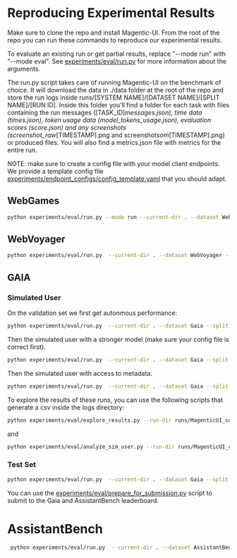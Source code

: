 # Reproducing Experimental Results

Make sure to clone the repo and install Magentic-UI. From the root of the repo you can run these commands to reproduce our experimental results.

To evaluate an existing run or get partial results, replace "--mode run" with "--mode eval". See [experiments/eval/run.py](experiments/eval/run.py) for more information about the arguments.

The run.py script takes care of running Magentic-UI on the benchmark of choice. It will download the data in ./data folder at the root of the repo and store the run logs inside runs/[SYSTEM NAME]/[DATASET NAME]/[SPLIT NAME]/[RUN ID]. Inside this folder you'll find a folder for each task with files containing the run messages ([TASK_ID]_messages.json), time data (times.json), token usage data (model_tokens_usage.json), evaluation scores (score.json) and any screenshots (screenshot_raw_[TIMESTAMP].png and screenshot*som*[TIMESTAMP].png) or produced files. You will also find a metrics.json file with metrics for the entire run.


NOTE: make sure to create a config file with your model client endpoints. We provide a template config file [experiments/endpoint_configs/config_template.yaml](experiments/endpoint_configs/config_template.yaml) that you should adapt.

## WebGames

```bash
python experiments/eval/run.py --mode run --current-dir . --dataset WebGames --split test  --run-id 1 --simulated-user-type none --parallel 1 --config experiments/endpoint_configs/config_template.yaml --mode run
```

## WebVoyager

```bash
python experiments/eval/run.py  --current-dir . --dataset WebVoyager --split webvoyager  --run-id 1 --simulated-user-type none --parallel 1 --config experiments/endpoint_configs/config_template.yaml --web-surfer-only true --mode run
```

## GAIA

### Simulated User

On the validation set we first get autonmous performance:

```bash
python experiments/eval/run.py  --current-dir . --dataset Gaia --split validation   --run-id 1 --simulated-user-type none --parallel 1 --config experiments/endpoint_configs/config_template.yaml  --mode run
```

Then the simulated user with a stronger model (make sure your config file is correct first).

```bash
python experiments/eval/run.py  --current-dir . --dataset Gaia --split validation --run-id 2 --simulated-user-type co-planning-and-execution --how-helpful-user-proxy no_hints --parallel 1 --config experiments/endpoint_configs/config_template.yaml  --mode run
```

Then the simulated user with access to metadata.

```bash
python experiments/eval/run.py  --current-dir . --dataset Gaia --split validation --run-id 3 --simulated-user-type co-planning-and-execution --how-helpful-user-proxy soft --parallel 1 --config experiments/endpoint_configs/config_template.yaml  --mode run
```

To explore the results of these runs, you can use the following scripts that generate a csv inside the logs directory:

```bash
python experiments/eval/explore_results.py --run-dir runs/MagenticUI_co-planning-and-execution_soft/Gaia/validation/3 --data-dir data/Gaia
```

and

```bash
python experiments/eval/analyze_sim_user.py --run-dir runs/MagenticUI_co-planning-and-execution_soft/Gaia/validation/3
```

### Test Set

```bash
python experiments/eval/run.py  --current-dir . --dataset Gaia --split test   --run-id 1 --simulated-user-type none --parallel 1 --config experiments/endpoint_configs/config_template.yaml  --mode run
```

You can use the [experiments/eval/prepare_for_submission.py](experiments/eval/prepare_for_submission.py) script to submit to the Gaia and AssistantBench leaderboard.

# AssistantBench

```bash
 python experiments/eval/run.py  --current-dir . --dataset AssistantBench --split test   --run-id 1 --simulated-user-type none --parallel 1 --config experiments/endpoint_configs/config_template.yaml  --mode run
```
